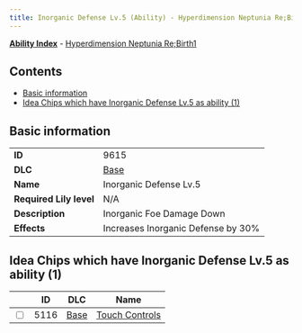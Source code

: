 ```yaml
---
title: Inorganic Defense Lv.5 (Ability) - Hyperdimension Neptunia Re;Birth1
---
```


[**Ability Index**](/neptunia/rb1/ability/index.html) - [Hyperdimension Neptunia Re;Birth1](/neptunia/rb1)

## Contents

- [Basic information](#basic-information)
- [Idea Chips which have Inorganic Defense Lv.5 as ability (1)](#idea-chips-which-have-inorganic-defense-lv5-as-ability-1)

## Basic information

|   |   |
| -- | -- |
| **ID** | 9615
**DLC** | [Base](/neptunia/rb1/dlc/1-base.html)
**Name** | Inorganic Defense Lv.5
**Required Lily level** | N/A
**Description** | Inorganic Foe Damage Down
**Effects** | Increases Inorganic Defense by 30% |


## Idea Chips which have Inorganic Defense Lv.5 as ability (1)

|    | ID | DLC | Name |
| -- | -- | --- | ---- |
| <input type="checkbox" id="rb1-item-1-5116" class="trackbox" /> | 5116 | [Base](/neptunia/rb1/dlc/1-base.html) | [Touch Controls](/neptunia/rb1/item/1-5116-touch-controls.html) |
